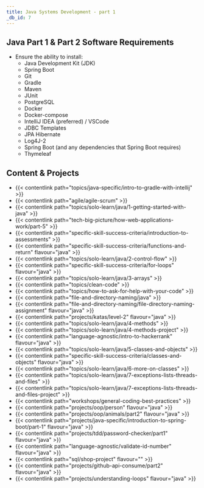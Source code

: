 ```yaml
---
title: Java Systems Development - part 1
_db_id: 7
---
```


## Java Part 1 & Part 2 Software Requirements
- Ensure the ability to install:
  - Java Development Kit (JDK)
  - Spring Boot
  - Git
  - Gradle
  - Maven
  - JUnit
  - PostgreSQL
  - Docker
  - Docker-compose
  - IntelliJ IDEA (preferred) / VSCode
  - JDBC Templates
  - JPA Hibernate
  - Log4J-2
  - Spring Boot (and any dependencies that Spring Boot requires) 
  - Thymeleaf

## Content & Projects

- {{< contentlink path="topics/java-specific/intro-to-gradle-with-intellij" >}}
- {{< contentlink path="agile/agile-scrum" >}}
- {{< contentlink path="topics/solo-learn/java/1-getting-started-with-java" >}}
- {{< contentlink path="tech-big-picture/how-web-applications-work/part-5" >}}
- {{< contentlink path="specific-skill-success-criteria/introduction-to-assessments" >}}
- {{< contentlink path="specific-skill-success-criteria/functions-and-return" flavour="java" >}}
- {{< contentlink path="topics/solo-learn/java/2-control-flow" >}}
- {{< contentlink path="specific-skill-success-criteria/for-loops" flavour="java" >}}
- {{< contentlink path="topics/solo-learn/java/3-arrays" >}}
- {{< contentlink path="topics/clean-code" >}}
- {{< contentlink path="topics/how-to-ask-for-help-with-your-code" >}}
- {{< contentlink path="file-and-directory-naming/java" >}}
- {{< contentlink path="file-and-directory-naming/file-directory-naming-assignment" flavour="java" >}}
- {{< contentlink path="projects/katas/level-2" flavour="java" >}}
- {{< contentlink path="topics/solo-learn/java/4-methods" >}}
- {{< contentlink path="topics/solo-learn/java/4-methods-project" >}}
- {{< contentlink path="language-agnostic/intro-to-hackerrank" flavour="java" >}}
- {{< contentlink path="topics/solo-learn/java/5-classes-and-objects" >}}
- {{< contentlink path="specific-skill-success-criteria/classes-and-objects" flavour="java" >}}
- {{< contentlink path="topics/solo-learn/java/6-more-on-classes" >}}
- {{< contentlink path="topics/solo-learn/java/7-exceptions-lists-threads-and-files" >}}
- {{< contentlink path="topics/solo-learn/java/7-exceptions-lists-threads-and-files-project" >}}
- {{< contentlink path="workshops/general-coding-best-practices" >}}
- {{< contentlink path="projects/oop/person" flavour="java" >}}
- {{< contentlink path="projects/oop/animals/part2" flavour="java" >}}
- {{< contentlink path="projects/java-specific/introduction-to-spring-boot/part-1" flavour="java" >}}
- {{< contentlink path="projects/tdd/password-checker/part1" flavour="java" >}}
- {{< contentlink path="language-agnostic/validate-id-number" flavour="java" >}}
- {{< contentlink path="sql/shop-project" flavour="" >}}
- {{< contentlink path="projects/github-api-consume/part2" flavour="java" >}}
- {{< contentlink path="projects/understanding-loops" flavour="java" >}}

